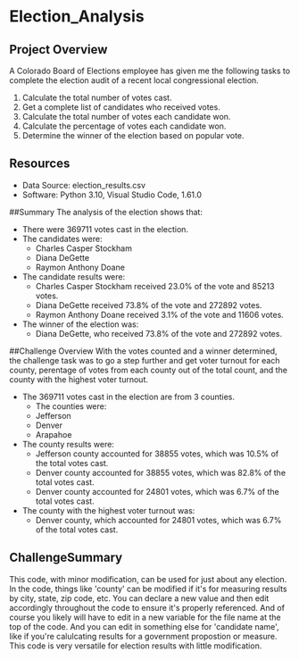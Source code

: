 # Election_Analysis

## Project Overview
A Colorado Board of Elections employee has given me the following tasks to complete the election audit of a recent local congressional election.

1. Calculate the total number of votes cast. 
2. Get a complete list of candidates who received votes. 
3. Calculate the total number of votes each candidate won. 
4. Calculate the percentage of votes each candidate won. 
5. Determine the winner of the election based on popular vote.

## Resources
- Data Source: election_results.csv
- Software: Python 3.10, Visual Studio Code, 1.61.0

##Summary 
The analysis of the election shows that:
- There were 369711 votes cast in the election.
- The candidates were:
    - Charles Casper Stockham
    - Diana DeGette
    - Raymon Anthony Doane
- The candidate results were:
    - Charles Casper Stockham received 23.0% of the vote and 85213 votes.
    - Diana DeGette received 73.8% of the vote and 272892 votes. 
    - Raymon Anthony Doane received 3.1% of the vote and 11606 votes.
- The winner of the election was:
    - Diana DeGette, who received 73.8% of the vote and 272892 votes.

##Challenge Overview
With the votes counted and a winner determined, the challenge task was to go a step further and get voter turnout for each county, perentage of votes from each county out of the total count, and the county with the highest voter turnout. 
- The 369711 votes cast in the election are from 3 counties.
   - The counties were:
    - Jefferson
    - Denver
    - Arapahoe
- The county results were:
    - Jefferson county accounted for 38855 votes, which was 10.5% of the total votes cast.
    - Denver county accounted for 38855 votes, which was 82.8% of the total votes cast.
    - Denver county accounted for 24801 votes, which was 6.7% of the total votes cast.
- The county with the highest voter turnout was:     
    - Denver county, which accounted for 24801 votes, which was 6.7% of the total votes cast.

## ChallengeSummary
This code, with minor modification, can be used for just about any election. In the code, things like 'county' can be modified if it's for measuring results by city, state, zip code, etc. You can declare a new value and then edit accordingly throughout the code to ensure it's properly referenced. And of course you likely will have to edit in a new variable for the file name at the top of the code. And you can edit in something else for 'candidate name', like if you're calulcating results for a government propostion or measure. This code is very versatile for election results with little modification. 


